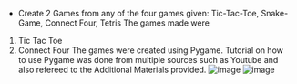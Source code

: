 
- Create 2 Games from any of the four games given: Tic-Tac-Toe, Snake-Game, Connect Four, Tetris
The games made were 
1. Tic Tac Toe
2. Connect Four
The games were created using Pygame.
Tutorial on how to use Pygame was done from multiple sources such as Youtube and also refereed to the Additional Materials provided.
![image](https://user-images.githubusercontent.com/34205435/127549808-f223c166-15f5-4f58-8fa2-36d3fc627815.png)
![image](https://user-images.githubusercontent.com/34205435/127549897-457772a8-0028-4d03-8d57-f2668899830e.png)

